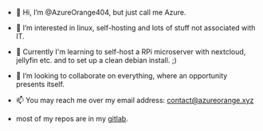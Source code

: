 - 👋 Hi, I’m @AzureOrange404, but just call me Azure.
- 👀 I’m interested in linux, self-hosting and lots of stuff not associated with IT.
- 🌱 Currently I'm learning to self-host a RPi microserver with nextcloud, jellyfin etc. and to set up a clean debian install. ;)
- 💞️ I’m looking to collaborate on everything, where an opportunity presents itself.
- 📫 You may reach me over my email address: contact@azureorange.xyz

- most of my repos are in my [gitlab](https://gitlab.com/azureorangexyz).

<!---
AzureOrange404/AzureOrange404 is a ✨ special ✨ repository because its `README.md` (this file) appears on your GitHub profile.
You can click the Preview link to take a look at your changes.
--->
